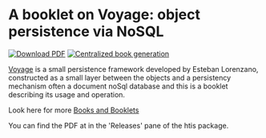 # A booklet on Voyage: object persistence via NoSQL

[![Download PDF](https://img.shields.io/badge/Download-PDF-9cf.svg)](https://github.com/SquareBracketAssociates/Booklet-Voyage/releases/download/latest/Voyage.pdf)
[![Centralized book generation](https://github.com/SquareBracketAssociates/Booklet-Voyage/actions/workflows/main.yml/badge.svg)](https://github.com/SquareBracketAssociates/Booklet-Voyage/actions/workflows/main.yml)


[Voyage]: https://github.com/pharo-nosql/voyage

[Voyage] is a small persistence framework developed by Esteban
Lorenzano, constructed as a small layer between the objects and
a persistency mechanism often a document noSql database and this
is a booklet describing its usage and operation.
 
 Look here for more [Books and Booklets](http://files.pharo.org/books/)

You can find the PDF at in the 'Releases' pane of the htis package.